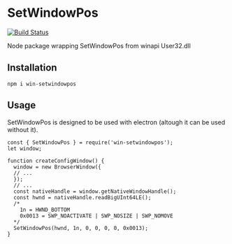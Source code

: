 # SetWindowPos
[![Build Status](https://travis-ci.org/JaroslawPokropinski/SetWindowPos.svg?branch=master)](https://travis-ci.org/JaroslawPokropinski/SetWindowPos)

Node package wrapping SetWindowPos from winapi User32.dll
## Installation
```
npm i win-setwindowpos
```
## Usage
SetWindowPos is designed to be used with electron (altough it can be used without it).
```
const { SetWindowPos } = require('win-setwindowpos');
let window;

function createConfigWindow() {
  window = new BrowserWindow({
  // ...
  });
  // ...
  const nativeHandle = window.getNativeWindowHandle();
  const hwnd = nativeHandle.readBigUInt64LE();
  /*
    1n = HWND_BOTTOM
    0x0013 = SWP_NOACTIVATE | SWP_NOSIZE | SWP_NOMOVE
  */
  SetWindowPos(hwnd, 1n, 0, 0, 0, 0, 0x0013);
}

```
